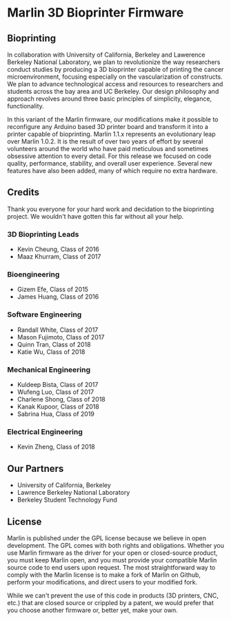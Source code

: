 # Marlin 3D Bioprinter Firmware 

## Bioprinting 
In collaboration with University of California, Berkeley and Lawerence Berkeley National Laboratory, we plan to revolutionize the way researchers conduct studies by producing a 3D bioprinter capable of printing the cancer microenvironment, focusing especially on the vascularization of constructs. We plan to advance technological access and resources to researchers and students across the bay area and UC Berkeley. Our design philosophy and approach revolves around three basic principles of simplicity, elegance, functionality.

In this variant of the Marlin firmware, our modifications make it possible to reconfigure any Arduino based 3D printer board and transform it into a printer capable of bioprinting. Marlin 1.1.x represents an evolutionary leap over Marlin 1.0.2. It is the result of over two years of effort by several volunteers around the world who have paid meticulous and sometimes obsessive attention to every detail. For this release we focused on code quality, performance, stability, and overall user experience. Several new features have also been added, many of which require no extra hardware.

## Credits
Thank you everyone for your hard work and decidation to the bioprinting project. We wouldn't have gotten this far without all your help.

### 3D Bioprinting Leads
 - Kevin Cheung, Class of 2016
 - Maaz Khurram, Class of 2017

### Bioengineering
 - Gizem Efe, Class of 2015
 - James Huang, Class of 2016

### Software Engineering
 - Randall White, Class of 2017
 - Mason Fujimoto, Class of 2017
 - Quinn Tran, Class of 2018
 - Katie Wu, Class of 2018

### Mechanical Engineering
 - Kuldeep Bista, Class of 2017
 - Wufeng Luo, Class of 2017
 - Charlene Shong, Class of 2018
 - Kanak Kupoor, Class of 2018
 - Sabrina Hua, Class of 2019

### Electrical Engineering
 - Kevin Zheng, Class of 2018

## Our Partners
 - University of California, Berkeley
 - Lawrence Berkeley National Laboratory
 - Berkeley Student Technology Fund

## License
Marlin is published under the GPL license because we believe in open development. The GPL comes with both rights and obligations. Whether you use Marlin firmware as the driver for your open or closed-source product, you must keep Marlin open, and you must provide your compatible Marlin source code to end users upon request. The most straightforward way to comply with the Marlin license is to make a fork of Marlin on Github, perform your modifications, and direct users to your modified fork.

While we can't prevent the use of this code in products (3D printers, CNC, etc.) that are closed source or crippled by a patent, we would prefer that you choose another firmware or, better yet, make your own.
